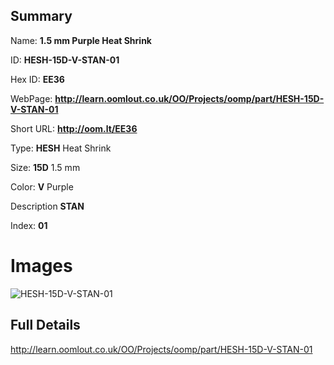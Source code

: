 

## Summary
 
Name: __1.5 mm Purple Heat Shrink__

ID: __HESH-15D-V-STAN-01__

Hex ID: __EE36__

WebPage: __http://learn.oomlout.co.uk/OO/Projects/oomp/part/HESH-15D-V-STAN-01__

Short URL: __http://oom.lt/EE36__


Type: __HESH__ Heat Shrink 

Size: __15D__ 1.5 mm 

Color: __V__ Purple 

Description __STAN__  

Index: __01__


 # Images
![HESH-15D-V-STAN-01](http://oomlout.com/oomp-gen/parts/HESH-15D-V-STAN-01/HESH-15D-V-STAN-01_420.jpg)



 ## Full Details

 http://learn.oomlout.co.uk/OO/Projects/oomp/part/HESH-15D-V-STAN-01














